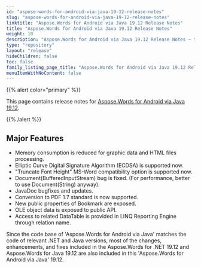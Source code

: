 ```yaml
---
id: "aspose-words-for-android-via-java-19-12-release-notes"
slug: "aspose-words-for-android-via-java-19-12-release-notes"
linktitle: "Aspose.Words for Android via Java 19.12 Release Notes"
title: "Aspose.Words for Android via Java 19.12 Release Notes"
weight: 10
description: "Aspose.Words for Android via Java 19.12 Release Notes – the latest updates and fixes."
type: "repository"
layout: "release"
hideChildren: false
toc: false
family_listing_page_title: "Aspose.Words for Android via Java 19.12 Release Notes"
menuItemWithNoContent: false
---
```


{{% alert color="primary" %}}

This page contains release notes for [Aspose.Words for Android via Java 19.12](https://releases.aspose.com/words/java/19-12/).

{{% /alert %}}

## Major Features

- Memory consumption is reduced for graphic data and HTML files processing.
- Elliptic Curve Digital Signature Algorithm (ECDSA) is supported now.
- "Truncate Font Height" MS-Word compatibility option is supported now.
- Document(BufferedInputStream) bug is fixed. (For performance, better to use Document(String) anyway).
- JavaDoc bugfixes and updates.
- Conversion to PDF 1.7 standard is now supported.
- New public properties of Bookmark are exposed.
- OLE object data is exposed to public API.
- Access to related DataTable is provided in LINQ Reporting Engine through relation name.



Since the code base of 'Aspose.Words for Android via Java' matches the code of relevant .NET and Java versions, most of the changes, enhancements, and fixes included in the Aspose.Words for .NET 19.12 and Aspose.Words for Java 19.12 are also included in this 'Aspose.Words for Android via Java' 19.12.
